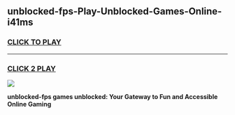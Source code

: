 
## unblocked-fps-Play-Unblocked-Games-Online-i41ms
<h3>
<a href="https://premium76.site?title=unblocked-fps&ref=25A">CLICK TO PLAY</a></h3>
<hr>

<h3>
<a href="https://premium76.site?title=unblocked-fps&ref=25A">CLICK 2 PLAY</a>
  
</h3>

<a href="https://premium76.site?title=unblocked-fps&ref=25A"><img src="https://clearcache.store/games.png"></a>


**unblocked-fps games unblocked: Your Gateway to Fun and Accessible Online Gaming**
